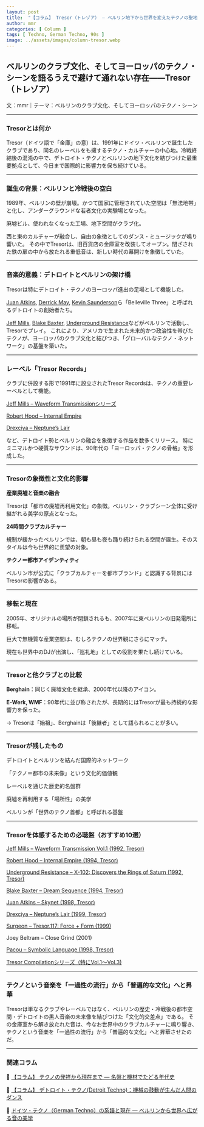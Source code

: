 ```yaml
---
layout: post
title:  "【コラム】 Tresor（トレゾア） ― ベルリン地下から世界を変えたテクノの聖地"
author: mmr
categories: [ Column ]
tags: [ Techno, German Techno, 90s ]
image: ../assets/images/column-tresor.webp
---
```


## ベルリンのクラブ文化、そしてヨーロッパのテクノ・シーンを語るうえで避けて通れない存在――**Tresor（トレゾア）**


文：mmr｜テーマ：ベルリンのクラブ文化、そしてヨーロッパのテクノ・シーン

<hr>

### Tresorとは何か

Tresor（ドイツ語で「金庫」の意）は、1991年にドイツ・ベルリンで誕生したクラブであり、同名のレーベルをも擁するテクノ・カルチャーの中心地。冷戦終結後の混沌の中で、デトロイト・テクノとベルリンの地下文化を結びつけた最重要拠点として、今日まで国際的に影響力を保ち続けている。

<hr>

### 誕生の背景：ベルリンと冷戦後の空白

1989年、ベルリンの壁が崩壊。かつて国家に管理されていた空間は「無法地帯」と化し、アンダーグラウンドな若者文化の実験場となった。

廃墟ビル、使われなくなった工場、地下空間がクラブ化。

西と東のカルチャーが融合し、自由の象徴としてのダンス・ミュージックが鳴り響いた。
その中でTresorは、旧百貨店の金庫室を改装してオープン。閉ざされた鉄の扉の中から放たれる重低音は、新しい時代の幕開けを象徴していた。

<hr>

### 音楽的意義：デトロイトとベルリンの架け橋

Tresorは特にデトロイト・テクノのヨーロッパ進出の足場として機能した。

[Juan Atkins](https://amzn.to/4pKH2gP), [Derrick May](https://amzn.to/4mz3EhL), [Kevin Saunderson](https://amzn.to/4nhZU5g)ら「Belleville Three」と呼ばれるデトロイトの創始者たち。

[Jeff Mills](https://amzn.to/4mz3K97), [Blake Baxter](https://amzn.to/4gLRznV), [Underground Resistance](https://amzn.to/4gIEprP)などがベルリンで活動し、Tresorでプレイ。
これにより、アメリカで生まれた未来的かつ政治性を帯びたテクノが、ヨーロッパのクラブ文化と結びつき、「グローバルなテクノ・ネットワーク」の基盤を築いた。

<hr>

### レーベル「Tresor Records」

クラブに併設する形で1991年に設立されたTresor Recordsは、テクノの重要レーベルとして機能。

[Jeff Mills – Waveform Transmissionシリーズ](https://amzn.to/4mJeXE1)

[Robert Hood – Internal Empire](https://amzn.to/42hCSmK)

[Drexciya – Neptune’s Lair](https://amzn.to/4nAnhqI)

など、デトロイト勢とベルリンの融合を象徴する作品を数多くリリース。
特にミニマルかつ硬質なサウンドは、90年代の「ヨーロッパ・テクノの骨格」を形成した。

<hr>

### Tresorの象徴性と文化的影響

**産業廃墟と音楽の融合**

Tresorは「都市の廃墟再利用文化」の象徴。ベルリン・クラブシーン全体に受け継がれる美学の原点となった。

**24時間クラブカルチャー**

規制が緩かったベルリンでは、朝も昼も夜も踊り続けられる空間が誕生。そのスタイルは今も世界的に羨望の対象。

**テクノ＝都市アイデンティティ**

ベルリン市が公式に「クラブカルチャーを都市ブランド」と認識する背景にはTresorの影響がある。

<hr>

### 移転と現在

2005年、オリジナルの場所が閉鎖されるも、2007年に東ベルリンの旧発電所に移転。

巨大で無機質な産業空間は、むしろテクノの世界観にさらにマッチ。

現在も世界中のDJが出演し、「巡礼地」としての役割を果たし続けている。

<hr>

### Tresorと他クラブとの比較

**Berghain**：同じく廃墟文化を継承、2000年代以降のアイコン。

**E-Werk, WMF**：90年代に並び称されたが、長期的にはTresorが最も持続的な影響力を保った。

→ Tresorは「始祖」、Berghainは「後継者」として語られることが多い。

<hr>

### Tresorが残したもの

デトロイトとベルリンを結んだ国際的ネットワーク

「テクノ＝都市の未来像」という文化的価値観

レーベルを通じた歴史的名盤群

廃墟を再利用する「場所性」の美学

ベルリンが「世界のテクノ首都」と呼ばれる基盤

<hr>

### Tresorを体感するための必聴盤（おすすめ10選）

[Jeff Mills – Waveform Transmission Vol.1 (1992, Tresor)](https://amzn.to/4nKBG3w)

[Robert Hood – Internal Empire (1994, Tresor)](https://amzn.to/4pF5ArL)

[Underground Resistance – X-102: Discovers the Rings of Saturn (1992, Tresor)](https://a.r10.to/hPv0yA)

[Blake Baxter – Dream Sequence (1994, Tresor)](https://amzn.to/4mBJgfG)

[Juan Atkins – Skynet (1998, Tresor)](https://amzn.to/4mCc5bQ)

[Drexciya – Neptune’s Lair (1999, Tresor)](https://amzn.to/4mBKMyA)

[Surgeon – Tresor.117: Force + Form (1999)](https://monumental-movement.jp/Surgeon-Force+Form-Tresor-117)

Joey Beltram – Close Grind (2001)

[Pacou – Symbolic Language (1998, Tresor)](https://amzn.to/3W9EeMD)

[Tresor Compilationシリーズ（特にVol.1～Vol.3)](https://amzn.to/4pIiQMf)

<hr>

### テクノという音楽を「一過性の流行」から「普遍的な文化」へと昇華

Tresorは単なるクラブやレーベルではなく、ベルリンの歴史・冷戦後の都市空間・デトロイトの黒人音楽の未来像を結びつけた「文化的交差点」である。
その金庫室から解き放たれた音は、今なお世界中のクラブカルチャーに鳴り響き、テクノという音楽を「一過性の流行」から「普遍的な文化」へと昇華させたのだ。

---

### 関連コラム

🔗 [【コラム】 テクノの発祥から現在まで ― 名盤と機材でたどる年代史](https://monumental-movement.jp/Column-Techno-History)

🔗 [【コラム】 デトロイト・テクノ(Detroit Techno)：機械の鼓動が生んだ人間のダンス](https://monumental-movement.jp/Column-Detroit-Techno)

🔗 [ドイツ・テクノ（German Techno）の系譜と現在 ― ベルリンから世界へ広がる音の美学](https://monumental-movement.jp/Column-German-Techno)

